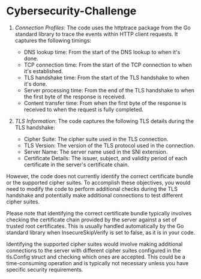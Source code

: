 # Cybersecurity-Challenge


1. *Connection Profiles*: The code uses the httptrace package from the Go standard library to trace the events within HTTP client requests. It captures the following timings:
   - DNS lookup time: From the start of the DNS lookup to when it's done.
   - TCP connection time: From the start of the TCP connection to when it's established.
   - TLS handshake time: From the start of the TLS handshake to when it's done.
   - Server processing time: From the end of the TLS handshake to when the first byte of the response is received.
   - Content transfer time: From when the first byte of the response is received to when the request is fully completed.

2. *TLS Information*: The code captures the following TLS details during the TLS handshake:
   - Cipher Suite: The cipher suite used in the TLS connection.
   - TLS Version: The version of the TLS protocol used in the connection.
   - Server Name: The server name used in the SNI extension.
   - Certificate Details: The issuer, subject, and validity period of each certificate in the server's certificate chain.

However, the code does not currently identify the correct certificate bundle or the supported cipher suites. To accomplish these objectives, you would need to modify the code to perform additional checks during the TLS handshake and potentially make additional connections to test different cipher suites.

Please note that identifying the correct certificate bundle typically involves checking the certificate chain provided by the server against a set of trusted root certificates. This is usually handled automatically by the Go standard library when InsecureSkipVerify is set to false, as it is in your code.

Identifying the supported cipher suites would involve making additional connections to the server with different cipher suites configured in the tls.Config struct and checking which ones are accepted. This could be a time-consuming operation and is typically not necessary unless you have specific security requirements.

